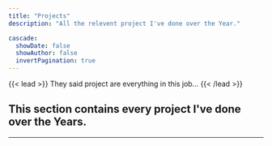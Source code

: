```yaml
---
title: "Projects"
description: "All the relevent project I've done over the Year."

cascade:
  showDate: false
  showAuthor: false
  invertPagination: true
---
```


{{< lead >}}
They said project are everything in this job...
{{< /lead >}}
<h2>
This section contains every project I've done over the Years.
</h2>

--- 
